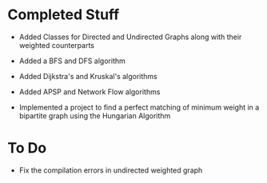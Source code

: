 # Completed Stuff 
- Added Classes for Directed and Undirected Graphs along with their weighted counterparts
- Added a BFS and DFS algorithm
- Added Dijkstra's and Kruskal's algorithms
- Added APSP and Network Flow algorithms 

- Implemented a project to find a perfect matching of minimum weight in a bipartite graph using the Hungarian Algorithm  

# To Do  

- Fix the compilation errors in undirected weighted graph